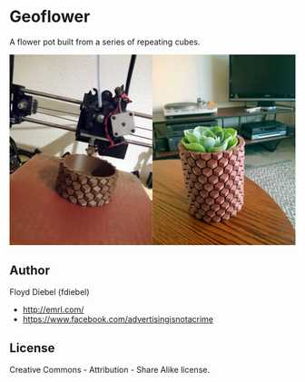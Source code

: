 Geoflower
=============

A flower pot built from a series of repeating cubes.

![Image](https://github.com/fdiebel/geoflower/blob/master/img/1425206_10155726800990596_9201206203662130061_o.jpg)

Author
--------
Floyd Diebel (fdiebel)
* <http://emrl.com/>
* <https://www.facebook.com/advertisingisnotacrime> 

License
--------
Creative Commons - Attribution - Share Alike license.  
